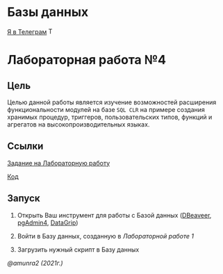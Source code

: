 # Базы данных

 [Я в Телеграм](https://t.me/amunra2) <img src="https://img.icons8.com/external-tal-revivo-shadow-tal-revivo/344/external-telegram-is-a-cloud-based-instant-messaging-and-voice-over-ip-service-logo-shadow-tal-revivo.png" alt="Telegram" width=15>

# Лабораторная работа №4

## Цель

Целью данной работы является изучение возможностей расширения функциональности модулей на базе `SQL CLR` на примере создания хранимых процедур, триггеров, пользовательских типов, функций и агрегатов на высокопроизводительных языках.

## Ссылки

[Задание на Лабораторную работу](./task/task4.pdf)

[Код](./sql)

## Запуск

1. Открыть Ваш инструмент для работы с Базой данных ([DBeaveer](https://dbeaver.io/), [pgAdmin4](https://www.pgadmin.org/), [DataGrip](https://www.jetbrains.com/ru-ru/datagrip/))

2. Войти в Базу данных, созданную в _Лабораторной работе 1_

3. Загрузить нужный скрипт в Базу данных

_@amunra2 (2021г.)_
